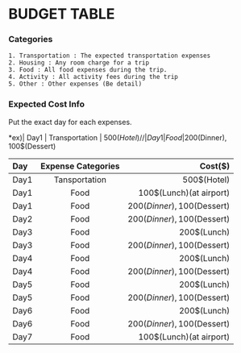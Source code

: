 # BUDGET TABLE

### Categories
~~~
1. Transportation : The expected transportation expenses
2. Housing : Any room charge for a trip
3. Food : All food expenses during the trip. 
4. Activity : All activity fees during the trip
5. Other : Other expenses (Be detail)
~~~

### Expected Cost Info

Put the exact day for each expenses.

*ex)| Day1 | Transportation | 500$(Hotel) //| Day1 | Food | 200$(Dinner), 100$(Dessert)

| Day | Expense Categories | Cost($) |
| :-------- | :--------: | --------: |
|Day1|Tansportation|500$(Hotel)|
|Day1|Food|100$(Lunch)(at airport)|
|Day1|Food|200$(Dinner), 100$(Dessert)|
|Day2|Food|200$(Dinner), 100$(Dessert)|
|Day3|Food|200$(Lunch)|
|Day3|Food|200$(Dinner), 100$(Dessert)|
|Day4|Food|200$(Lunch)|
|Day4|Food|200$(Dinner), 100$(Dessert)|
|Day5|Food|200$(Lunch)|
|Day5|Food|200$(Dinner), 100$(Dessert)|
|Day6|Food|200$(Lunch)|
|Day6|Food|200$(Dinner), 100$(Dessert)|
|Day7|Food|100$(Lunch)(at airport)|
